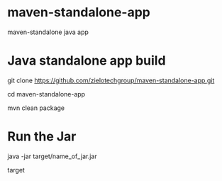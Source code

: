 # maven-standalone-app

maven-standalone java app


# Java standalone app build

git clone https://github.com/zielotechgroup/maven-standalone-app.git

cd maven-standalone-app

mvn clean package

# Run the Jar

java -jar target/name_of_jar.jar

target

